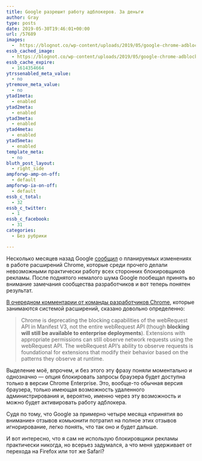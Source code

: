 ```yaml
---
title: Google разрешит работу адблокеров. За деньги
author: Gray
type: posts
date: 2019-05-30T19:46:01+00:00
url: /57689
images:
  -  https://blognot.co/wp-content/uploads/2019/05/google-chrome-adblocker-uai-1440x900.jpg
essb_cached_image:
  - https://blognot.co/wp-content/uploads/2019/05/google-chrome-adblocker-uai-1440x900.jpg
essb_cache_expire:
  - 1614354664
ytrssenabled_meta_value:
  - no
ytremove_meta_value:
  - no
ytad1meta:
  - enabled
ytad2meta:
  - enabled
ytad3meta:
  - enabled
ytad4meta:
  - enabled
ytad5meta:
  - enabled
template_meta:
  - no
bluth_post_layout:
  - right_side
ampforwp-amp-on-off:
  - default
ampforwp-ia-on-off:
  - default
essb_c_total:
  - 32
essb_c_twitter:
  - 1
essb_c_facebook:
  - 31
categories:
  - Без рубрики

---
```








Несколько месяцев назад Google [сообщил][1] о планируемых изменениях в работе расширений Chrome, которые среди прочего делали невозможными практически работу всех сторонних блокировщиков рекламы. После поднятого немалого шума Google пообещал принять во внимание замечания сообщества разработчиков и вот теперь понятен результат.

[В очередном комментарии от команды разработчиков Chrome][2], которые занимаются системой расширений, сказано довольно определенно:

<blockquote class="wp-block-quote">
  <p>
    Chrome is deprecating the blocking capabilities of the webRequest API in Manifest V3, not the entire webRequest API (though <strong>blocking will still be available to enterprise deployments</strong>). Extensions with appropriate permissions can still observe network requests using the webRequest API. The webRequest API&#8217;s ability to observe requests is foundational for extensions that modify their behavior based on the patterns they observe at runtime.
  </p>
</blockquote>

Выделение моё, впрочем, и без этого эту фразу поняли моментально и однозначно — опция блокировать запросы браузера будет доступна только в версии Chrome Enterprise. Это, вообще-то обычная версия браузера, только имеющая возможность удаленного администрирования и, вероятно, именно через эту возможность и можно будет активировать работу адблокера.

Судя по тому, что Google за примерно четыре месяца &#171;принятия во внимание&#187; отзывов комьюнити потратил на полное этих отзывов игнорирование, легко понять, что так оно и будет дальше. 

И вот интересно, что я сам не использую блокировщики рекламы практически никогда, но всерьез задумался, а что меня удерживает от перехода на Firefox или тот же Safari?

 [1]: http://www.opennet.ru/opennews/art.shtml?num=50009
 [2]: https://groups.google.com/a/chromium.org/forum/m/#!msg/chromium-extensions/veJy9uAwS00/9iKaX5giAQAJ